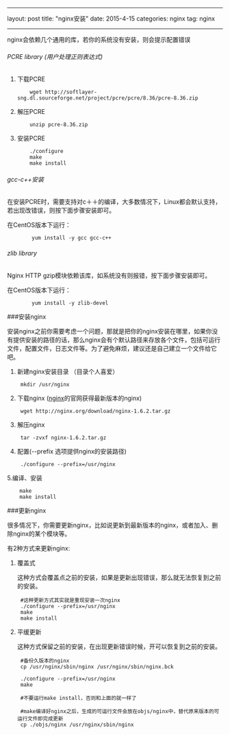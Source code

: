 

---
layout: post
title:  "nginx安装"
date:   2015-4-15
categories: nginx
tag: nginx

---
nginx会依赖几个通用的库，若你的系统没有安装，则会提示配置错误

###### PCRE library (用户处理正则表达式)
  
 1. 下载PCRE
 
 			wget http://softlayer-sng.dl.sourceforge.net/project/pcre/pcre/8.36/pcre-8.36.zip
 			
 2. 解压PCRE
 
 			unzip pcre-8.36.zip
 		
 3. 安装PCRE
 			
 			./configure 
 			make
 			make install
 	
###### gcc-c++安装
在安装PCRE时，需要支持对c＋＋的编译，大多数情况下，Linux都会默认支持，若出现改错误，则按下面步骤安装即可。


在CentOS版本下运行：

			yum install -y gcc gcc-c++
			
			
###### zlib library

Nginx HTTP gzip模块依赖该库，如系统没有则报错，按下面步骤安装即可。

在CentOS版本下运行：

			yum install -y zlib-devel
			


###安装nginx

安装nginx之前你需要考虑一个问题，那就是把你的nginx安装在哪里，如果你没有提供安装的路径的话，那么nginx会有个默认路径来存放各个文件，包括可运行文件，配置文件，日志文件等。为了避免麻烦，建议还是自己建立一个文件给它吧。

1. 新建nginx安装目录 （目录个人喜爱）
		
		mkdir /usr/nginx

2. 下载nginx ([nginx](www.nginx.com)的官网获得最新版本的nginx)
 		
 		wget http://nginx.org/download/nginx-1.6.2.tar.gz
 
3. 解压nginx

		tar -zvxf nginx-1.6.2.tar.gz
		
4. 配置(--prefix 选项提供nginx的安装路径)
		
		./configure --prefix=/usr/nginx
		
5.编译、安装

		make
		make install
		

###更新nginx

很多情况下，你需要更新nginx，比如说更新到最新版本的nginx，或者加入、删除nginx的某个模块等。

有2种方式来更新nginx:

1. 覆盖式
		
	这种方式会覆盖点之前的安装，如果是更新出现错误，那么就无法恢复到之前的安装。
		
		#这种更新方式其实就是重现安装一次nginx
		./configure --prefix=/usr/nginx
		make
		make install
	
2. 平缓更新
	
	这种方式保留之前的安装，在出现更新错误时候，开可以恢复到之前的安装。
		
		#备份久版本的nginx
		cp /usr/nginx/sbin/nginx /usr/nginx/sbin/nginx.bck
		
		./configure --prefix=/usr/nginx
		make
		
		#不要运行make install，否则和上面的就一样了
		
		#make编译好nginx之后，生成的可运行文件会放在objs/nginx中，替代原来版本的可运行文件即完成更新
		cp ./objs/nginx /usr/nginx/sbin/nginx





